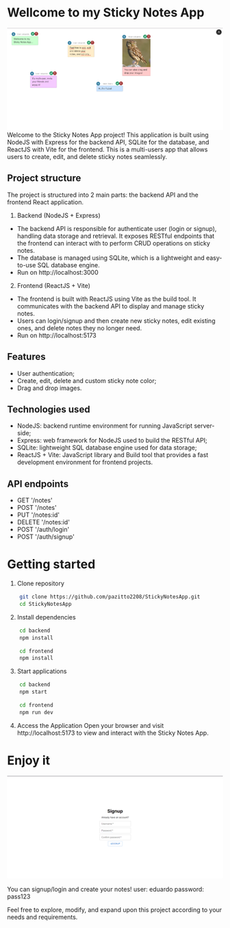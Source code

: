 # Wellcome to my Sticky Notes App
![alt text](./imgs/whiteboard.png)
Welcome to the Sticky Notes App project! This application is built using NodeJS with Express for the backend API, SQLite for the database, and ReactJS with Vite for the frontend. This is a multi-users app that allows users to create, edit, and delete sticky notes seamlessly.

## Project structure 
The project is structured into 2 main parts: the backend API and the frontend React application.

1. Backend (NodeJS + Express)
- The backend API is responsible for authenticate user (login or signup), handling data storage and retrieval. It exposes RESTful endpoints that the frontend can interact with to perform CRUD operations on sticky notes.
- The database is managed using SQLite, which is a lightweight and easy-to-use SQL database engine.
- Run on http://localhost:3000

2. Frontend (ReactJS + Vite)
- The frontend is built with ReactJS using Vite as the build tool. It communicates with the backend API to display and manage sticky notes.
- Users can login/signup and then create new sticky notes, edit existing ones, and delete notes they no longer need.
- Run on http://localhost:5173

## Features 
- User authentication; 
- Create, edit, delete and custom sticky note color;
- Drag and drop images.

## Technologies used 
- NodeJS: backend runtime environment for running JavaScript server-side;
- Express: web framework for NodeJS used to build the RESTful API;
- SQLite: lightweight SQL database engine used for data storage;
- ReactJS + Vite: JavaScript library and Build tool that provides a fast development environment for frontend projects.

## API endpoints 
- GET '/notes'
- POST '/notes'
- PUT '/notes:id'
- DELETE '/notes:id'
- POST '/auth/login'
- POST '/auth/signup'

# Getting started
1. Clone repository
``` bash
    git clone https://github.com/pazitto2208/StickyNotesApp.git
    cd StickyNotesApp 
```

2. Install dependencies
``` bash
    cd backend 
    npm install 
```

``` bash
    cd frontend
    npm install 
```

3. Start applications 
``` bash 
    cd backend
    npm start 
```

``` bash
    cd frontend
    npm run dev 
```

4. Access the Application 
Open your browser and visit http://localhost:5173 to view and interact with the Sticky Notes App.

# Enjoy it
![alt text](./imgs/signup.png)

You can signup/login and create your notes! 
user: eduardo
password: pass123

Feel free to explore, modify, and expand upon this project according to your needs and requirements.
